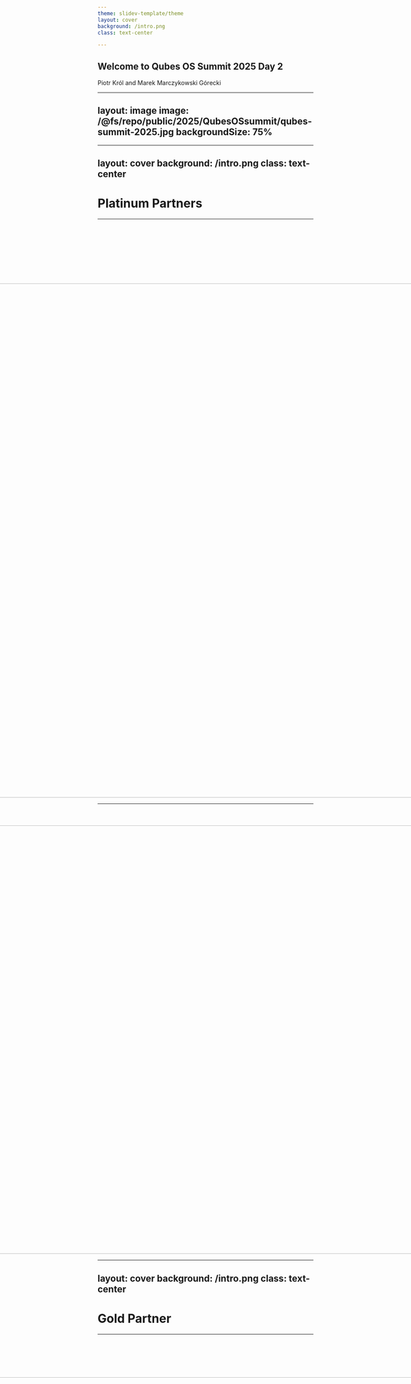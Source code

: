 ```yaml
---
theme: slidev-template/theme
layout: cover
background: /intro.png
class: text-center

---
```

## Welcome to Qubes OS Summit 2025 Day 2

Piotr Król and Marek Marczykowski Górecki

---

layout: image
image: /@fs/repo/public/2025/QubesOSsummit/qubes-summit-2025.jpg
backgroundSize: 75%
---

---

layout: cover
background: /intro.png
class: text-center
---

# Platinum Partners

---

<div style="display: flex; justify-content: center; align-items: center;
  margin-top:150px;">
  <center>
    <img src="/@fs/repo/public/2024/QubesOSsummit/fopf_logo.png" width="1200">
  </center>
</div>

<!--

We are grateful that the Freedom of the Press Foundation returns as a generous
Platinum Partner. Their continued support is crucial for our work. Their mission
to defend press freedom and privacy by building secure tools like SecureDrop
aligns directly with the core values of the Qubes OS project and this summit.

-->

---

<div style="display: flex; justify-content: center; align-items: center;
  margin-top:50px;">
  <center>
    <img src="/@fs/repo/public/2025/QubesOSsummit/ExpressVPN logo-Vertical.png"
      width="1000">
  </center>
</div>

<!--

We welcome ExpressVPN as a new Platinum Partner. Their commitment to privacy is
demonstrated through tangible actions: they subject their no-logs policy to
third-party audits and have open-sourced their Lightway protocol. This approach
to building trust is important in our field, and we thank them for their
support.

-->

---

layout: cover
background: /intro.png
class: text-center
---

# Gold Partner

---

<div style="display: flex; justify-content: center; align-items: center;
  margin-top:100px;">
<center><img src="/@fs/repo/public/2025/QubesOSsummit/mullvad_logo.png" width="1000"></center>
</div>

<!--

Mullvad's support for the community is well-known, and we're pleased to have
them back as a Gold Partner. Their approach to privacy is not just theoretical;
it's implemented through features like anonymous accounts and cash payments, and
shown by their support for open-source projects like WireGuard. We appreciate
their consistent and practical commitment to our shared goals.

-->

---

layout: cover
background: /intro.png
class: text-center
---

# Silver Partners

---

<div style="display: flex; justify-content: center; align-items: center; gap:
  1rem; height: 20vh;">
  <img src="/@fs/repo/public/2024/QubesOSsummit/novacustom_logo.png"
    style="max-width: 50%; height: auto;">
  <img src="/@fs/repo/public/2024/QubesOSsummit/nitrokey_logo.png"
    style="max-width: 80%; height: auto;">
</div>

<div style="display: flex; justify-content: center; align-items: center;
  height: 20vh;">
  <img
    src="/@fs/repo/public/2025/QubesOSsummit/power-up-privacy-logo-light.png"
    style="max-width: 40%; height: auto;">
</div>

<!--

NovaCustom continues their support. NovaCustom delivers Qubes OS Certified
Hardware, offering users machines that are tested and verified for compatibility
and providing a solid foundation for a secure system.

We're also happy to have Nitrokey back with us. Nitrokey develops open-source
security hardware, including FIDO-compliant keys and devices compatible with
Heads firmware, which helps secure the boot process.

We welcome Power Up Privacy, a non-profit organization dedicated to making
privacy-enhancing technologies more accessible. They support projects and create
educational resources to help advance online privacy and security.

-->

---

# Day 2 agenda

### 10:00-10:10

#### **_Welcome to Qubes OS Summit 2025 Day 2_** - Piotr (3mdeb), Marek (ITL)

### 10:15-10:45

#### **_NovaCustom: Intel Boot Guard e-fusing, HSI levels, Capsule Updates and new products_** - Wessel (NovaCustom)

### 10:40-11:20

#### **_Update on UEFI Secure Boot in Qubes OS_** - Kamil (3mdeb)

### 11:25-11:55

#### **_Can It Run TrenchBoot?_** - Maciej (3mdeb)

### 12:00-12:30

#### **_Qubes Windows Tools: the present and the future_** - Rafał (Main developer of Qubes Windows Tools)

### 12:35-12:55

#### **_Recent Advances in Device Management in Qubes OS_** - Piotr (ITL)

---

zoom: 0.96
---

# Day 2 agenda

### 14:30-15:00

#### **_Qubes OS CI review_** - Marek (ITL)

### 15:05-15:35

#### **_rST Documentation and Localization in Qubes OS_** - m, Tobias

### 15:40-16:10

#### **_Ansible in Qubes OS_** - Frédéric

### 16:15-16:45

#### **_Even More Control: What's New With Qubes GUI Tools_** - Marta (ITL)

### 16:50-17:20

#### **_Update on Qubes Air_** - Ben (ITL)

### 17:25-17:55

#### **_Seven Ways to Profit from Qubes OS under the EU CRA_** - Peter (Retired IT Security and Privacy Researcher)

### 17:25-17:55

#### **_Closing Notes_** - Piotr (3mdeb)

---

layout: cover
background: /intro.png
class: text-center
---

# Q&A
